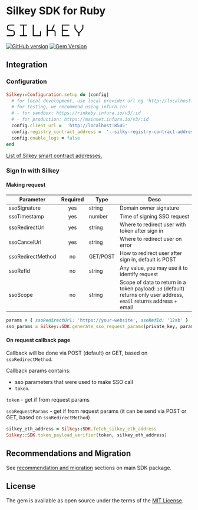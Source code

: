 # Silkey SDK for Ruby

![Silkey Logo](https://raw.githubusercontent.com/Silkey-Team/brand/master/silkey-word-black.png)

[![GitHub version](https://badge.fury.io/gh/Silkey-Team%2Fsilkey-sdk.svg)](https://badge.fury.io/gh/Silkey-Team%2Fsilkey-sdk)
[![Gem Version](https://badge.fury.io/rb/silkey-sdk.svg)](https://badge.fury.io/rb/silkey-sdk)

## Integration

### Configuration

```rb
Silkey::Configuration.setup do |config|
  # for local development, use local provider url eg 'http://localhost:8545'
  # for testing, we recommend using infura.io:
  # - for sandbox: https://rinkeby.infura.io/v3/:id 
  # - for production: https://mainnet.infura.io/v3/:id 
  config.client_url =  'http://localhost:8545'
  config.registry_contract_address =  '--silky-registry-contract-address--'
  config.enable_logs = false
end
```

[List of Silkey smart contract addresses.](https://github.com/Silkey-Team/silkey-sdk#smart-contracts) 

### Sign In with Silkey

#### Making request

| Parameter         | Required  | Type     | Desc 
| ----------------- |:---------:| -------- | ----- 
| ssoSignature      | yes       | string   | Domain owner signature
| ssoTimestamp      | yes       | number   | Time of signing SSO request
| ssoRedirectUrl    | yes       | string   | Where to redirect user with token after sign in
| ssoCancelUrl      | yes       | string   | Where to redirect user on error
| ssoRedirectMethod | no        | GET/POST | How to redirect user after sign in, default is POST
| ssoRefId          | no        | string   | Any value, you may use it to identify request
| ssoScope          | no        | string   | Scope of data to return in a token payload: `id` (default) returns only user address, `email` returns address + email


```rb
params = { ssoRedirectUrl: 'https://your-website', ssoRefId: '12ab' }
sso_params = Silkey::SDK.generate_sso_request_params(private_key, params)
```

#### On request callback page

Callback will be done via POST (default) or GET, based on `ssoRedirectMethod`.

Callback params contains:
- sso parameters that were used to make SSO call
- `token`.

`token` - get if from request params

`ssoRequestParams` - get if from request params (it can be send via POST or GET, based on `ssoRedirectMethod`)

```rb
silkey_eth_address = Silkey::SDK.fetch_silkey_eth_address
Silkey::SDK.token_payload_verifier(token, silkey_eth_address)
```

## Recommendations and Migration

See [recommendation and migration](https://github.com/Silkey-Team/silkey-sdk#recommendations) sections on main SDK package.

## License

The gem is available as open source under the terms of the [MIT License](https://opensource.org/licenses/MIT).
